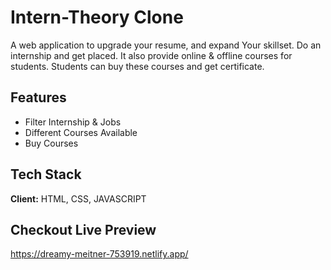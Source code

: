 # Intern-Theory Clone

A web application to upgrade your resume, and expand Your skillset. Do an internship and get placed.
It also provide online & offline courses for students. Students can buy these courses and get certificate.

## Features

- Filter Internship & Jobs
- Different Courses Available
- Buy Courses

## Tech Stack

**Client:** HTML, CSS, JAVASCRIPT

## Checkout Live Preview

https://dreamy-meitner-753919.netlify.app/
